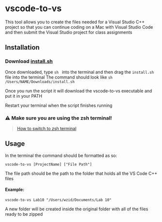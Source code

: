 # vscode-to-vs
This tool allows you to create the files needed for a Visual Studio C++ project so that you can continue coding on a Mac with Visual Studio Code and then submit the Visual Studio project for class assignments

## Installation

### Download [install.sh](https://github.com/wzid/vscode-to-vs/releases/latest/download/install.sh)

Once downloaded, type `sh ` into the terminal and then drag the `install.sh` file into the terminal
The command should look like `sh /Users/NAME/Downloads/install.sh`


Once you run the script it will download the vscode-to-vs executable and put it in your PATH

Restart your terminal when the script finishes running

### ⚠️ Make sure you are using the zsh terminal!
> [How to switch to zsh terminal](https://support.apple.com/en-us/HT208050)

## Usage

In the terminal the command should be formatted as so:

`vscode-to-vs [ProjectName] ["File Path"]`

The file path should be the path to the folder that holds all the VS Code C++ files

#### Example:

`vscode-to-vs Lab10 "/Users/wzid/Documents/Lab 10"`

A new folder will be created inside the original folder with all of the files ready to be zipped

